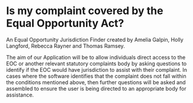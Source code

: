 # Is my complaint covered by the Equal Opportunity Act?

An Equal Opportunity Jurisdiction Finder created by Amelia Galpin, Holly Langford, Rebecca Rayner and Thomas Ramsey.

The aim of our Application will be to allow individuals direct access to the EOC or another relevant statutory complaints body by asking questions to identify if the EOC would have jurisdiction to assist with their complaint. In cases where the software identifies that the complaint does not fall within the conditions mentioned above, then further questions will be asked and assembled to ensure the user is being directed to an appropriate body for assistance. 
